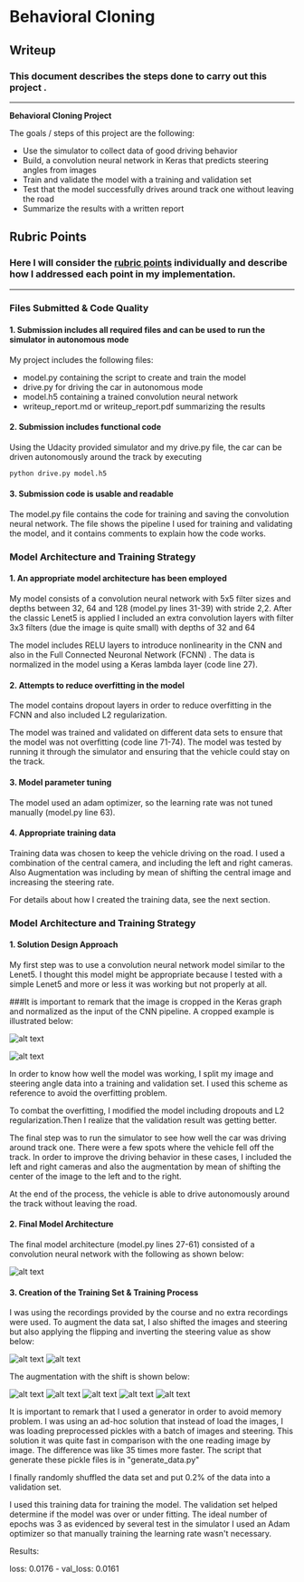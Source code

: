 # **Behavioral Cloning** 

## Writeup 

### This document describes the steps done to carry out this project .

---

**Behavioral Cloning Project**

The goals / steps of this project are the following:
* Use the simulator to collect data of good driving behavior
* Build, a convolution neural network in Keras that predicts steering angles from images
* Train and validate the model with a training and validation set
* Test that the model successfully drives around track one without leaving the road
* Summarize the results with a written report


[//]: # (Image References)

[image1]: ./images/CNN_Diagram.png "Model Visualization"
[image2]: ./images/image_center.png "Center image"
[image3]: ./images/img_flipped.png "Flipped Image"
[image4]: ./images/image_cropped.png "Cropped  Image"
[image5]: ./images/image_center2.png "Original Image"
[image6]: ./images/img_shift_0.png "Shift Image"
[image7]: ./images/img_shift_1.png "Shift Image"
[image8]: ./images/img_shift_2.png "Shift Image"
[image9]: ./images/img_shift_3.png "Shift Image"
## Rubric Points
### Here I will consider the [rubric points](https://review.udacity.com/#!/rubrics/432/view) individually and describe how I addressed each point in my implementation.  

---
### Files Submitted & Code Quality

#### 1. Submission includes all required files and can be used to run the simulator in autonomous mode

My project includes the following files:
* model.py containing the script to create and train the model
* drive.py for driving the car in autonomous mode
* model.h5 containing a trained convolution neural network 
* writeup_report.md or writeup_report.pdf summarizing the results

#### 2. Submission includes functional code
Using the Udacity provided simulator and my drive.py file, the car can be driven autonomously around the track by executing 
```sh
python drive.py model.h5
```

#### 3. Submission code is usable and readable

The model.py file contains the code for training and saving the convolution neural network. The file shows the pipeline I used for training and validating the model, and it contains comments to explain how the code works.

### Model Architecture and Training Strategy

#### 1. An appropriate model architecture has been employed

My model consists of a convolution neural network with 5x5 filter sizes and depths between 32, 64 and 128 (model.py lines 31-39)  with stride 2,2. After the classic Lenet5 is applied I included an extra convolution layers with filter 3x3 filters (due the image is quite small) with depths of 32 and 64

The model includes RELU layers to introduce nonlinearity in the CNN and also in the Full Connected Neuronal Network (FCNN) . The data is normalized in the model using a Keras lambda layer (code line 27). 

#### 2. Attempts to reduce overfitting in the model

The model contains dropout layers in order to reduce overfitting in the FCNN and also included L2 regularization. 

The model was trained and validated on different data sets to ensure that the model was not overfitting (code line 71-74). The model was tested by running it through the simulator and ensuring that the vehicle could stay on the track.

#### 3. Model parameter tuning

The model used an adam optimizer, so the learning rate was not tuned manually (model.py line 63).

#### 4. Appropriate training data

Training data was chosen to keep the vehicle driving on the road. I used a combination of the central camera, and including the left and right cameras. Also Augmentation was including by mean of shifting the central image and increasing the steering rate. 

For details about how I created the training data, see the next section. 

### Model Architecture and Training Strategy

#### 1. Solution Design Approach

My first step was to use a convolution neural network model similar to the Lenet5.  I thought this model might be appropriate because I tested with a simple Lenet5 and more or less it was working but not properly at all.

###It is important to remark that the image is cropped in the Keras graph and normalized as the input of the CNN pipeline. A cropped example is illustrated below:

![alt text][image2] 

![alt text][image4]

In order to know how well the model was working, I split my image and steering angle data into a training and validation set. I used this scheme as reference to avoid the overfitting problem.

To combat the overfitting, I modified the model including dropouts and L2 regularization.Then I realize that the validation result was getting better.

The final step was to run the simulator to see how well the car was driving around track one. There were a few spots where the vehicle fell off the track. In order to improve the driving behavior in these cases, I included the left and right cameras and also the augmentation by mean of shifting the center of the image to the left and to the right.

At the end of the process, the vehicle is able to drive autonomously around the track without leaving the road.

#### 2. Final Model Architecture

The final model architecture (model.py lines 27-61) consisted of a convolution neural network with the following as shown below: 

![alt text][image1]

#### 3. Creation of the Training Set & Training Process

I was using the recordings provided by the course and no extra recordings were used.  To augment the data sat, I also shifted the images and steering but also applying the flipping and inverting the steering value as show below:

![alt text][image2]
![alt text][image3]

The augmentation with the shift is shown below:

![alt text][image5]
![alt text][image6]
![alt text][image7]
![alt text][image8]
![alt text][image9]

It is important to remark that I used a generator in order to avoid memory problem. I was using an ad-hoc solution that instead of load the images, I was loading preprocessed pickles with a batch of images and steering. This solution it was quite fast in comparison with the one reading image by image. The difference was like 35 times more faster. The script that generate these pickle files is in "generate_data.py"

I finally randomly shuffled the data set and put 0.2% of the data into a validation set. 

I used this training data for training the model. The validation set helped determine if the model was over or under fitting. The ideal number of epochs was 3 as evidenced by several test in the simulator I used an Adam optimizer so that manually training the learning rate wasn't necessary.

Results:

loss: 0.0176 - val_loss: 0.0161
